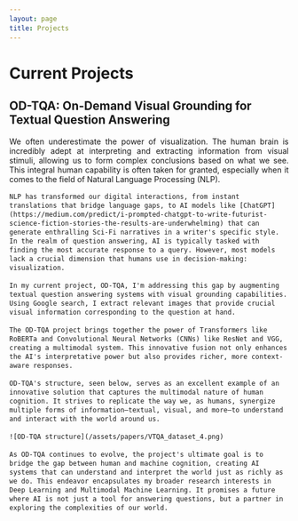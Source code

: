 ```yaml
---
layout: page
title: Projects
---
```


# Current Projects

## OD-TQA: On-Demand Visual Grounding for Textual Question Answering

<p style='text-align: justify;'>
    We often underestimate the power of visualization. The human brain is incredibly adept at interpreting and extracting information from visual stimuli, allowing us to form complex conclusions based on what we see. This integral human capability is often taken for granted, especially when it comes to the field of Natural Language Processing (NLP).

    NLP has transformed our digital interactions, from instant translations that bridge language gaps, to AI models like [ChatGPT](https://medium.com/predict/i-prompted-chatgpt-to-write-futurist-science-fiction-stories-the-results-are-underwhelming) that can generate enthralling Sci-Fi narratives in a writer's specific style. In the realm of question answering, AI is typically tasked with finding the most accurate response to a query. However, most models lack a crucial dimension that humans use in decision-making: visualization.

    In my current project, OD-TQA, I'm addressing this gap by augmenting textual question answering systems with visual grounding capabilities. Using Google search, I extract relevant images that provide crucial visual information corresponding to the question at hand.

    The OD-TQA project brings together the power of Transformers like RoBERTa and Convolutional Neural Networks (CNNs) like ResNet and VGG, creating a multimodal system. This innovative fusion not only enhances the AI's interpretative power but also provides richer, more context-aware responses.

    OD-TQA's structure, seen below, serves as an excellent example of an innovative solution that captures the multimodal nature of human cognition. It strives to replicate the way we, as humans, synergize multiple forms of information—textual, visual, and more—to understand and interact with the world around us.

    ![OD-TQA structure](/assets/papers/VTQA_dataset_4.png)

    As OD-TQA continues to evolve, the project's ultimate goal is to bridge the gap between human and machine cognition, creating AI systems that can understand and interpret the world just as richly as we do. This endeavor encapsulates my broader research interests in Deep Learning and Multimodal Machine Learning. It promises a future where AI is not just a tool for answering questions, but a partner in exploring the complexities of our world.
</p>

<!-- 
<h1>CURRENT PROJECTS</h1>

<h2>OD-TQA: On Demand Visual Grounding fot Textual Question Answering</h2>
<p style='text-align: justify;'>

    In today's world, we use Natural Language Processing (NLP) in various aspects of our lives, from using Google Translate to communicate with others in unfamiliar places, to using <a href="https://medium.com/predict/i-prompted-chatgpt-to-write-futurist-science-fiction-stories-the-results-are-underwhelming-49adcb9bf473"> ChatGPT to generate Sci-Fi stories in the style of our favorite writers </a>. Another common application of NLP is question answering - a person asks a question, and the machine provides the most accurate response.
    <br>
    My current project aims to enhance the capabilities of textual question answering systems by incorporating visual feedback. As humans, when faced with a problem, we often use our intuitions and visual imagination to guide our decision making. For example, if someone asks, "Who would win in a fight, a lion or a deer?" we can visualize the attributes of each animal, such as the lion's sharp teeth and strong muscles, and use that information to make an informed decision. However, current machine question answering models do not have this ability to visualize and use that information to generate responses.
    <br>
    To bridge this gap, I am using Google search to extract visual information for textual question answering tasks. To further improve the performance of these models, I am also developing a multimodel system that combines transformer models (such as RoBERTa) with CNN models (such as ResNet and VGG). This system has the potential to provide more accurate and informed responses to question answering tasks by leveraging the strengths of both types of models.
</p>

![OD-TQA structure](/assets/papers/VTQA_dataset_4.png) -->





<!-- <h2>Plot Processing - line plot</h2>
<p style='text-align: justify;'> This project focuses on teaching machines how to understand plots. THe process consists of multiple tasks such as understanding plot type, legends, axis, 
</p> -->


<!-- 
<h2>iViSA: An Adaptive Video Streaming Service over ICN</h2>
<p>Research in Information-Centric Networking (ICN) and Named Data Networking (NDN)
has produced many protocol designs and software prototypes, but they need to be
validated and evaluated by real usage on the Internet, which is also critical to
the realization of the ICN/NDN vision in the long run. This paper reports our
preliminary work on deploying a video streaming service on NDN testbed.

By integrating several building blocks developed by the NDN project and the open-source
community, we implement a system in which users can watch videos through adaptive bit-rate
video streaming service over NDN testbed without installing any software. Initial evaluation
shows satisfactory performance and user experience, but also reveals a number of issues to be
solved. This service is publicly available for Internet users. Visit <a href='https://ivisa.named-data.net'>project's website</a> to watch videos completely over NDN!</p>

<hr>

<h1>OLD PROJECTS</h1>

<h2>NameTrie: An Efficient Data Structure for Name-based Packet Forwarders</h2>
<p>Name lookup is an essential function, but a performance bottleneck in both today and future network
architectures. Variable-length and unbounded names rather than fixed length addresses, as well as much
larger and more dynamic forwarding tables, call for a careful re-engineering of lookup structures for fast,
memory-efficient, and scalable packet forwarding. NameTrie is a project that is mainly focused on designing
a new trie-based data structure to store and index forwarding table entries efficiently and to support fast
name lookups and updates. The novelty of NameTrie lies in the optimal design and implementation of a characte
-trie structure. The nodes of NameTrie are stored compactly, improving cache efficiency and speeding up packet
processing.

Its edges are implemented using a hash table, facilitating fast name lookups and updates. Moreover, in
NameTrie project a new scheme is used to encode some control information without consuming additional
memory, called minASCII. Running on conventional commodity hardware and using large-scale real-world
name datasets, our implementation of NameTrie in software achieves significant speedup for name insertions,
lookups, and removals in comparison to existing schemes, for various datasets with a small memory footprint.
</p>

<h2>MUCA: A New Routing Protocol For Large-scale Caching Networks</h2>
<p>While the Internet has far exceeded expectations, it has also stretched initial assumptions, often creating
tussles that challenge its underlying communication model. Users and applications operate in terms of content,
making it increasingly limiting and difficult to conform to IP’s requirement to communicate by discovering and
specifying a location. To carry the Internet into the future, a conceptually simple yet transformational
architectural shift is required, from today’s focus on where — addresses and hosts — to what — the content
that users and applications care about.The Named Data Networking (NDN) project aims to develop a new Internet 
architecture that can capitalize on strengths — and address weaknesses — of the Internet’s current host-based,
point-to-point communication architecture in order to naturally accommodate emerging patterns of communicatio.
By naming data instead of their locations, NDN transforms data into a first-class entity.

The current Internet secures the data container. NDN secures the contents, a design choice that decouples
trust in data from trust in hosts, enabling several radically scalable communication mechanisms such as
automatic caching to optimize bandwidth. The project studies the technical challenges that must be addressed
to validate NDN as a future Internet architecture: routing scalability, fast forwarding, trust models, network
security, content protection and privacy, and fundamental communication theory. The project uses end-to-end
testbed deployments, simulation, and theoretical analysis to evaluate the proposed architecture, and is
developing specifications and prototype implementations of NDN protocols and applications.</p> 
 -->

